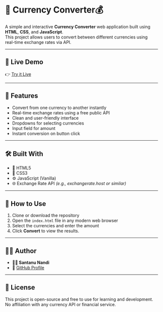 # 💱 Currency Converter💰

A simple and interactive **Currency Converter** web application built using **HTML**, **CSS**, and **JavaScript**.  
This project allows users to convert between different currencies using real-time exchange rates via API.

---

## 🔗 Live Demo

👉 [Try it Live](https://mrsantanunandi.github.io/Currency-Converter/)

---

## 🎯 Features

- Convert from one currency to another instantly  
- Real-time exchange rates using a free public API  
- Clean and user-friendly interface  
- Dropdowns for selecting currencies  
- Input field for amount  
- Instant conversion on button click

---

## 🛠️ Built With

- 📄 HTML5  
- 🎨 CSS3  
- ⚙️ JavaScript (Vanilla)  
- 🌐 Exchange Rate API *(e.g., exchangerate.host or similar)*

---

## 🚀 How to Use

1. Clone or download the repository  
2. Open the `index.html` file in any modern web browser  
3. Select the currencies and enter the amount  
4. Click **Convert** to view the results.
---

## 🧑‍💻 Author

- **👨‍💻 Santanu Nandi**  
- 🔗 [GitHub Profile](https://github.com/Mrsantanunandi)

---

## 📜 License

This project is open-source and free to use for learning and development.  
No affiliation with any currency API or financial service.
